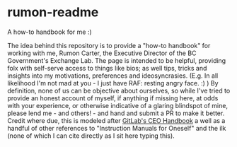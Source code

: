 # rumon-readme
A how-to handbook for me :)

The idea behind this repository is to provide a "how-to handbook" for working with me, Rumon Carter, the Executive Director of the BC Government's Exchange Lab. The page is intended to be helpful, providing folx with self-serve access to things like bios; as well tips, tricks and insights into my motivations, preferences and ideosyncrasies. (E.g. In all likelihood I'm not mad at you - I just have RAF: resting angry face. :) ) By definition, none of us can be objective about ourselves, so while I've tried to provide an honest account of myself, if anything if missing here, at odds with your experience, or otherwise indicative of a glaring blindspot of mine, please lend me - and others! - and hand and submit a PR to make it better. 
Credit where due, this is modeled after <a href="https://about.gitlab.com/handbook/ceo/">GitLab's CEO Handbook</a> a well as a handful of other references to "Instruction Manuals for Oneself" and the ilk (none of which I can cite directly as I sit here typing this). 
